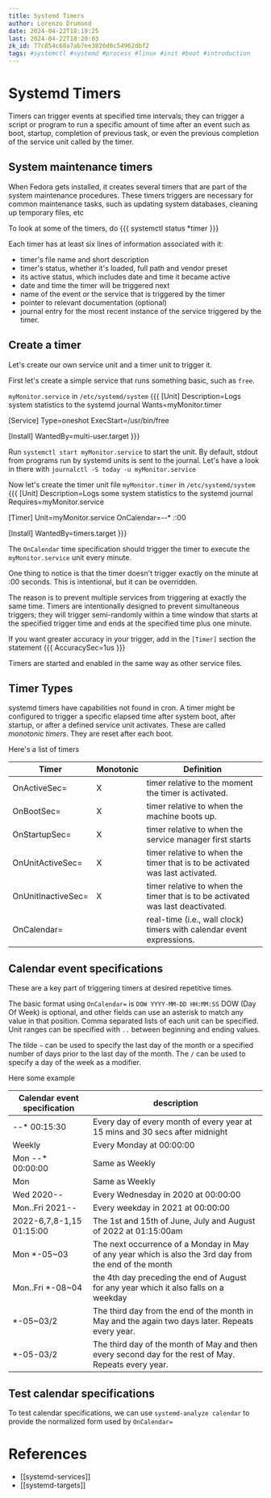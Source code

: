```yaml
---
title: Systemd Timers
author: Lorenzo Drumond
date: 2024-04-22T18:19:25
last: 2024-04-22T18:20:03
zk_id: 77c854c68a7ab7ee3826d0c54962dbf2
tags: #systemctl #systemd #process #linux #init #boot #introduction
---
```



# Systemd Timers
Timers can trigger events at specified time intervals; they can trigger a
script or program to run a specific amount of time after an event such as
boot, startup, completion of previous task, or even the previous completion
of the service unit called by the timer.

## System maintenance timers
When Fedora gets installed, it creates several timers that are part of the system maintenance procedures. These timers triggers are necessary for common maintenance tasks, such as updating system databases, cleaning up temporary files, etc

To look at some of the timers, do
{{{
systemctl status *timer
}}}

Each timer has at least six lines of information associated with it:
- timer's file name and short description
- timer's status, whether it's loaded, full path and vendor preset
- its active status, which includes date and time it became active
- date and time the timer will be triggered next
- name of the event or the service that is triggered by the timer
- pointer to relevant documentation (optional)
- journal entry for the most recent instance of the service triggered by the timer.

## Create a timer
Let's create our own service unit and a timer unit to trigger it.

First let's create a simple service that runs something basic, such as `free`.

`myMonitor.service` in `/etc/systemd/system`
{{{
[Unit]
Description=Logs system statistics to the systemd journal
Wants=myMonitor.timer

[Service]
Type=oneshot
ExecStart=/usr/bin/free

[Install]
WantedBy=multi-user.target
}}}

Run `systemctl start myMonitor.service` to start the unit.
By default, stdout from programs run by systemd units is sent to the journal. Let's have a look in there with `journalctl -S today -u myMonitor.service`

Now let's create the timer unit file `myMonitor.timer` in `/etc/systemd/system`
{{{
[Unit]
Description=Logs some system statistics to the systemd journal
Requires=myMonitor.service

[Timer]
Unit=myMonitor.service
OnCalendar=*-*-* *:*:00

[Install]
WantedBy=timers.target
}}}

The `OnCalendar` time specification should trigger the timer to execute the `myMonitor.service` unit every minute.

One thing to notice is that the timer doesn't trigger exactly on the minute at :00 seconds. This is intentional, but it can be overridden.

The reason is to prevent multiple services from triggering at exactly the
same time. Timers are intentionally designed to prevent simultaneous
triggers; they will trigger semi-randomly within a time window that starts
at the specified trigger time and ends at the specified time plus one
minute.

If you want greater accuracy in your trigger, add in the `[Timer]` section the statement
{{{
AccuracySec=1us
}}}

Timers are started and enabled in the same way as other service files.

## Timer Types
systemd timers have capabilities not found in cron. A timer might be configured to trigger a specific elapsed time after system boot, after startup, or after a defined service unit activates. These are called _monotonic timers_. They are reset after each boot.

Here's a list of timers


| Timer              | Monotonic | Definition                                                                     |
|--------------------|-----------|--------------------------------------------------------------------------------|
| OnActiveSec=       | X         | timer relative to the moment the timer is activated.                           |
| OnBootSec=         | X         | timer relative to when the machine boots up.                                   |
| OnStartupSec=      | X         | timer relative to when the service manager first starts                        |
| OnUnitActiveSec=   | X         | timer relative to when the timer that is to be activated was last activated.   |
| OnUnitInactiveSec= | X         | timer relative to when the timer that is to be activated was last deactivated. |
| OnCalendar=        |           | real-time (i.e., wall clock) timers with calendar event expressions.           |

## Calendar event specifications
These are a key part of triggering timers at desired repetitive times.

The basic format using `OnCalendar=` is `DOW YYYY-MM-DD HH:MM:SS`
DOW (Day Of Week) is optional, and other fields can use an asterisk to
match any value in that position. Comma separated lists of each unit can be
specified. Unit ranges can be specified with `..` between beginning and
ending values.

The tilde `~` can be used to specify the last day of the month or a
specified number of days prior to the last day of the month. The `/` can be
used to specify a day of the week as a modifier.

Here some example

| Calendar event specification | description                                                                                            |
|------------------------------|--------------------------------------------------------------------------------------------------------|
| *-*-* 00:15:30               | Every day of every month of every year at 15 mins and 30 secs after midnight                           |
| Weekly                       | Every Monday at 00:00:00                                                                               |
| Mon *-*-* 00:00:00           | Same as Weekly                                                                                         |
| Mon                          | Same as Weekly                                                                                         |
| Wed 2020-*-*                 | Every Wednesday in 2020 at 00:00:00                                                                    |
| Mon..Fri 2021-*-*            | Every weekday in 2021 at 00:00:00                                                                      |
| 2022-6,7,8-1,15 01:15:00     | The 1st and 15th of June, July and August of 2022 at 01:15:00am                                        |
| Mon *-05~03                  | The next occurrence of a Monday in May of any year which is also the 3rd day from the end of the month |
| Mon..Fri *-08~04             | the 4th day preceding the end of August for any year which it also falls on a weekday                  |
| *-05~03/2                    | The third day from the end of the month in May and the again two days later. Repeats every year.       |
| *-05-03/2                    | The third day of the month of May and then every second day for the rest of May. Repeats every year.   |

## Test calendar specifications
To test calendar specifications, we can use `systemd-analyze calendar` to provide the normalized form used by `OnCalendar=`

# References
- [[systemd-services]]
- [[systemd-targets]]
